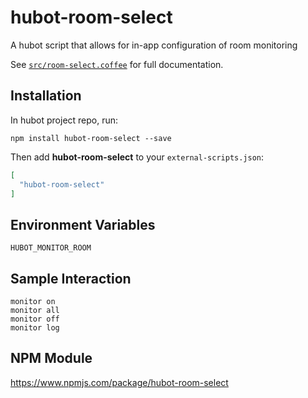 # hubot-room-select

A hubot script that allows for in-app configuration of room monitoring

See [`src/room-select.coffee`](src/room-select.coffee) for full documentation.

## Installation

In hubot project repo, run:

`npm install hubot-room-select --save`

Then add **hubot-room-select** to your `external-scripts.json`:

```json
[
  "hubot-room-select"
]
```

## Environment Variables

```
HUBOT_MONITOR_ROOM
```

## Sample Interaction

```
monitor on
monitor all
monitor off
monitor log
```

## NPM Module

https://www.npmjs.com/package/hubot-room-select
